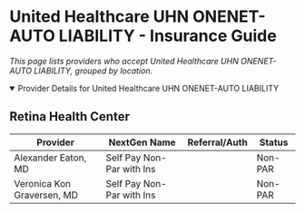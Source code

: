 # United Healthcare UHN ONENET-AUTO LIABILITY - Insurance Guide

*This page lists providers who accept United Healthcare UHN ONENET-AUTO LIABILITY, grouped by location.*

<details open><summary>Provider Details for United Healthcare UHN ONENET-AUTO LIABILITY</summary>

## Retina Health Center

| Provider | NextGen Name | Referral/Auth | Status |
|----------|-------------|--------------|--------|
| Alexander Eaton, MD | Self Pay Non-Par with Ins |  | Non-PAR |
| Veronica Kon Graversen, MD | Self Pay Non-Par with Ins |  | Non-PAR |

</details>

